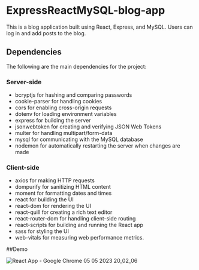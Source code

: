 # ExpressReactMySQL-blog-app

This is a blog application built using React, Express, and MySQL. Users can log in and add posts to the blog.

## Dependencies
The following are the main dependencies for the project:

### Server-side
* bcryptjs for hashing and comparing passwords
* cookie-parser for handling cookies
* cors for enabling cross-origin requests
* dotenv for loading environment variables
* express for building the server
* jsonwebtoken for creating and verifying JSON Web Tokens
* multer for handling multipart/form-data
* mysql for communicating with the MySQL database
* nodemon for automatically restarting the server when changes are made

### Client-side
* axios for making HTTP requests
* dompurify for sanitizing HTML content
* moment for formatting dates and times
* react for building the UI
* react-dom for rendering the UI
* react-quill for creating a rich text editor
* react-router-dom for handling client-side routing
* react-scripts for building and running the React app
* sass for styling the UI
* web-vitals for measuring web performance metrics.

##Demo

![React App - Google Chrome 05 05 2023 20_02_06](https://user-images.githubusercontent.com/116550165/236533910-151f6875-a0ac-4eb5-88a9-7f326770c151.png)
